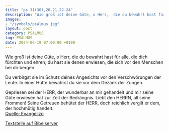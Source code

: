 ```yaml
---
title: "ps 31(30),20.21.22.24"
description: "Wie groß ist deine Güte, o Herr,  die du bewahrt hast für alle, die dich fürchten und ehren;  du hast sie denen erwiesen,  die sich vor den Menschen bei dir bergen.  Du verbirgst sie im Schutz deines Angesichts  vor den Verschwörungen der Leute.  In einer Hütte bewahrst du s...."
images:
- "/symbols/psalmus.jpg"
layout: post
category: PSALMUS
tag: PSALMUS
date: 2024-06-19 07:00:00 +0100
---
```

Wie groß ist deine Güte, o Herr, 
die du bewahrt hast für alle, die dich fürchten und ehren; 
du hast sie denen erwiesen, 
die sich vor den Menschen bei dir bergen.

Du verbirgst sie im Schutz deines Angesichts 
vor den Verschwörungen der Leute. 
In einer Hütte bewahrst du sie 
vor dem Gezänk der Zungen.<!--more-->

Gepriesen sei der HERR, der wunderbar an mir gehandelt
und mir seine Güte erwiesen hat zur Zeit der Bedrängnis.
Liebt den HERRN, all seine Frommen! 
Seine Getreuen behütet der HERR, 
doch reichlich vergilt er dem, der hochmütig handelt.<br>
[Quelle: Evangelizo](https://evangeliumtagfuertag.org/DE/gospel)

[Textstelle auf Bibelserver](https://www.bibleserver.com/EU/ps31(30),20.21.22.24)
